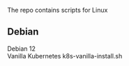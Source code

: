 The repo contains scripts for Linux

## Debian
Debian 12 \
    Vanilla Kubernetes
        k8s-vanilla-install.sh
